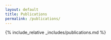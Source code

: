 ```yaml
---
layout: default
title: Publications
permalink: /publications/
---
```


{% include_relative _includes/publications.md %}
